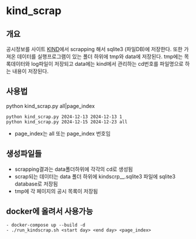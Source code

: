 # kind_scrap

## 개요

공시정보를 사이트 [KIND](https://kind.krx.co.kr/)에서 scrapping 해서 sqlite3 (파일DB)에 저장한다.
또한 가져온 데이터를 실행프로그램이 있는 폴더 하위에 tmp와 data에 저장된다.
tmp에는 목록데이터와 log파일이 저장되고 data에는 kind에서 관리하는 cd번호를 파일명으로 하는 내용이 저장된다.

## 사용법

python kind_scrap.py <start day yyyy-mm-dd> <end day yyyy-mm-dd> all|page_index

```shell
python kind_scrap.py 2024-12-13 2024-12-13 1 
python kind_scrap.py 2024-12-15 2024-12-23 all 
```

- page_index는 all 또는 page_index 번호임

## 생성파일들

- scrapping결과는 data폴더하위에 각각의 cd로 생성됨
- scrap되는 데이터는 data 폴더 하위에 kindscrp_<start day>_<end day>.sqlite3 파일에 sqlite3 database로  저장됨
- tmp에 각 페이지의 공시 목록이 저장됨

## docker에 올려서 사용가능

```shell
- docker-compose up --build -d
- ./run_kindscrap.sh <start day> <end day> <page_index>
```
